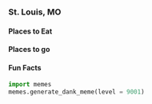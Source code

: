 ### St. Louis, MO

#### Places to Eat

#### Places to go

#### Fun Facts

```python
import memes
memes.generate_dank_meme(level = 9001)
```
